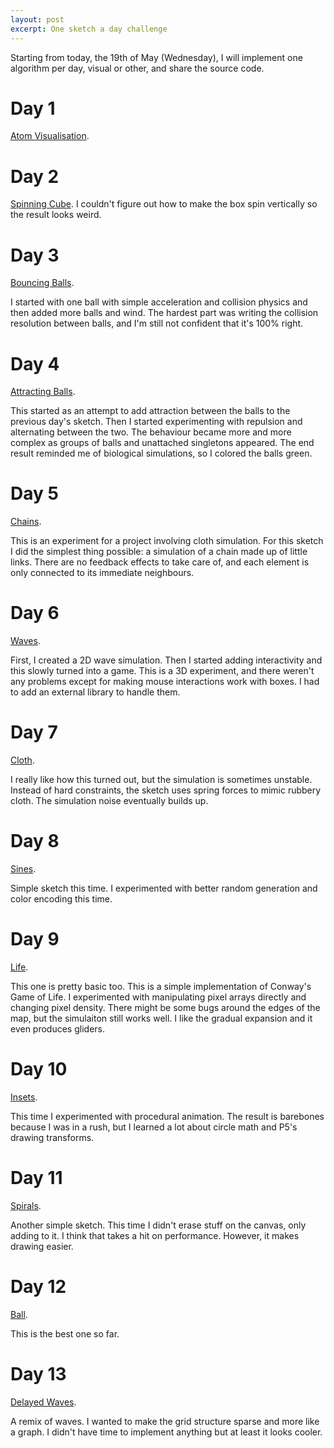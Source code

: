 ```yaml
---
layout: post
excerpt: One sketch a day challenge
---
```


Starting from today, the 19th of May (Wednesday), I will implement one algorithm per day, visual or other, and share the source code.

# Day 1
[Atom Visualisation](https://editor.p5js.org/neverik/sketches/ZKPIINchE).

# Day 2
[Spinning Cube](https://editor.p5js.org/neverik/sketches/2sLZg6jZ-). I couldn't figure out how to make the box spin vertically so the result looks weird.

# Day 3
[Bouncing Balls](https://editor.p5js.org/neverik/sketches/NWuNKn2sc).

I started with one ball with simple acceleration and collision physics and then added more balls and wind. The hardest part was writing the collision resolution between balls, and I'm still not confident that it's 100% right.

# Day 4
[Attracting Balls](https://editor.p5js.org/neverik/sketches/-ffGOE3k9).

This started as an attempt to add attraction between the balls to the previous day's sketch. Then I started experimenting with repulsion and alternating between the two. The behaviour became more and more complex as groups of balls and unattached singletons appeared. The end result reminded me of biological simulations, so I colored the balls green.

# Day 5
[Chains](https://editor.p5js.org/neverik/sketches/Ito9IVcgF).

This is an experiment for a project involving cloth simulation. For this sketch I did the simplest thing possible: a simulation of a chain made up of little links. There are no feedback effects to take care of, and each element is only connected to its immediate neighbours.

# Day 6
[Waves](https://editor.p5js.org/neverik/sketches/CaKPfJscXw).

First, I created a 2D wave simulation. Then I started adding interactivity and this slowly turned into a game.
This is a 3D experiment, and there weren't any problems except for making mouse interactions work with boxes. I had to add an external library to handle them.

# Day 7
[Cloth](https://editor.p5js.org/neverik/sketches/2_ndMduuf).

I really like how this turned out, but the simulation is sometimes unstable. Instead of hard constraints, the sketch uses spring forces to mimic rubbery cloth. The simulation noise eventually builds up.

# Day 8
[Sines](https://editor.p5js.org/neverik/sketches/lbCT9EcL3).

Simple sketch this time. I experimented with better random generation and color encoding this time.

# Day 9
[Life](https://editor.p5js.org/neverik/sketches/4abWy46OJ).

This one is pretty basic too. This is a simple implementation of Conway's Game of Life. I experimented with manipulating pixel arrays directly and changing pixel density. There might be some bugs around the edges of the map, but the simulaiton still works well. I like the gradual expansion and it even produces gliders. 

# Day 10
[Insets](https://editor.p5js.org/neverik/sketches/BiYOSCN1c).

This time I experimented with procedural animation. The result is barebones because I was in a rush, but I learned a lot about circle math and P5's drawing transforms.

# Day 11
[Spirals](https://editor.p5js.org/neverik/sketches/uBQyuleP0).

Another simple sketch. This time I didn't erase stuff on the canvas, only adding to it. I think that takes a hit on performance. However, it makes drawing easier.

# Day 12
[Ball](https://editor.p5js.org/neverik/sketches/7TyXQO3HD).

This is the best one so far.

# Day 13
[Delayed Waves](https://editor.p5js.org/neverik/sketches/Y3mH-rUYq).

A remix of waves. I wanted to make the grid structure sparse and more like a graph. I didn't have time to implement anything but at least it looks cooler.
